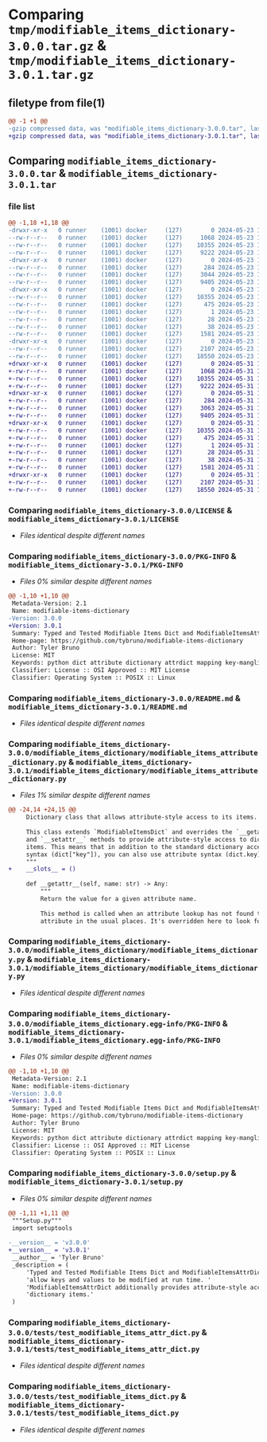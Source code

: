 # Comparing `tmp/modifiable_items_dictionary-3.0.0.tar.gz` & `tmp/modifiable_items_dictionary-3.0.1.tar.gz`

## filetype from file(1)

```diff
@@ -1 +1 @@
-gzip compressed data, was "modifiable_items_dictionary-3.0.0.tar", last modified: Thu May 23 19:09:28 2024, max compression
+gzip compressed data, was "modifiable_items_dictionary-3.0.1.tar", last modified: Fri May 31 15:53:34 2024, max compression
```

## Comparing `modifiable_items_dictionary-3.0.0.tar` & `modifiable_items_dictionary-3.0.1.tar`

### file list

```diff
@@ -1,18 +1,18 @@
-drwxr-xr-x   0 runner    (1001) docker     (127)        0 2024-05-23 19:09:28.951298 modifiable_items_dictionary-3.0.0/
--rw-r--r--   0 runner    (1001) docker     (127)     1068 2024-05-23 19:09:25.000000 modifiable_items_dictionary-3.0.0/LICENSE
--rw-r--r--   0 runner    (1001) docker     (127)    10355 2024-05-23 19:09:28.951298 modifiable_items_dictionary-3.0.0/PKG-INFO
--rw-r--r--   0 runner    (1001) docker     (127)     9222 2024-05-23 19:09:25.000000 modifiable_items_dictionary-3.0.0/README.md
-drwxr-xr-x   0 runner    (1001) docker     (127)        0 2024-05-23 19:09:28.947297 modifiable_items_dictionary-3.0.0/modifiable_items_dictionary/
--rw-r--r--   0 runner    (1001) docker     (127)      284 2024-05-23 19:09:25.000000 modifiable_items_dictionary-3.0.0/modifiable_items_dictionary/__init__.py
--rw-r--r--   0 runner    (1001) docker     (127)     3044 2024-05-23 19:09:25.000000 modifiable_items_dictionary-3.0.0/modifiable_items_dictionary/modifiable_items_attribute_dictionary.py
--rw-r--r--   0 runner    (1001) docker     (127)     9405 2024-05-23 19:09:25.000000 modifiable_items_dictionary-3.0.0/modifiable_items_dictionary/modifiable_items_dictionary.py
-drwxr-xr-x   0 runner    (1001) docker     (127)        0 2024-05-23 19:09:28.951298 modifiable_items_dictionary-3.0.0/modifiable_items_dictionary.egg-info/
--rw-r--r--   0 runner    (1001) docker     (127)    10355 2024-05-23 19:09:28.000000 modifiable_items_dictionary-3.0.0/modifiable_items_dictionary.egg-info/PKG-INFO
--rw-r--r--   0 runner    (1001) docker     (127)      475 2024-05-23 19:09:28.000000 modifiable_items_dictionary-3.0.0/modifiable_items_dictionary.egg-info/SOURCES.txt
--rw-r--r--   0 runner    (1001) docker     (127)        1 2024-05-23 19:09:28.000000 modifiable_items_dictionary-3.0.0/modifiable_items_dictionary.egg-info/dependency_links.txt
--rw-r--r--   0 runner    (1001) docker     (127)       28 2024-05-23 19:09:28.000000 modifiable_items_dictionary-3.0.0/modifiable_items_dictionary.egg-info/top_level.txt
--rw-r--r--   0 runner    (1001) docker     (127)       38 2024-05-23 19:09:28.951298 modifiable_items_dictionary-3.0.0/setup.cfg
--rw-r--r--   0 runner    (1001) docker     (127)     1581 2024-05-23 19:09:25.000000 modifiable_items_dictionary-3.0.0/setup.py
-drwxr-xr-x   0 runner    (1001) docker     (127)        0 2024-05-23 19:09:28.951298 modifiable_items_dictionary-3.0.0/tests/
--rw-r--r--   0 runner    (1001) docker     (127)     2107 2024-05-23 19:09:25.000000 modifiable_items_dictionary-3.0.0/tests/test_modifiable_items_attr_dict.py
--rw-r--r--   0 runner    (1001) docker     (127)    18550 2024-05-23 19:09:25.000000 modifiable_items_dictionary-3.0.0/tests/test_modifiable_items_dict.py
+drwxr-xr-x   0 runner    (1001) docker     (127)        0 2024-05-31 15:53:34.767575 modifiable_items_dictionary-3.0.1/
+-rw-r--r--   0 runner    (1001) docker     (127)     1068 2024-05-31 15:53:31.000000 modifiable_items_dictionary-3.0.1/LICENSE
+-rw-r--r--   0 runner    (1001) docker     (127)    10355 2024-05-31 15:53:34.767575 modifiable_items_dictionary-3.0.1/PKG-INFO
+-rw-r--r--   0 runner    (1001) docker     (127)     9222 2024-05-31 15:53:31.000000 modifiable_items_dictionary-3.0.1/README.md
+drwxr-xr-x   0 runner    (1001) docker     (127)        0 2024-05-31 15:53:34.767575 modifiable_items_dictionary-3.0.1/modifiable_items_dictionary/
+-rw-r--r--   0 runner    (1001) docker     (127)      284 2024-05-31 15:53:31.000000 modifiable_items_dictionary-3.0.1/modifiable_items_dictionary/__init__.py
+-rw-r--r--   0 runner    (1001) docker     (127)     3063 2024-05-31 15:53:31.000000 modifiable_items_dictionary-3.0.1/modifiable_items_dictionary/modifiable_items_attribute_dictionary.py
+-rw-r--r--   0 runner    (1001) docker     (127)     9405 2024-05-31 15:53:31.000000 modifiable_items_dictionary-3.0.1/modifiable_items_dictionary/modifiable_items_dictionary.py
+drwxr-xr-x   0 runner    (1001) docker     (127)        0 2024-05-31 15:53:34.767575 modifiable_items_dictionary-3.0.1/modifiable_items_dictionary.egg-info/
+-rw-r--r--   0 runner    (1001) docker     (127)    10355 2024-05-31 15:53:34.000000 modifiable_items_dictionary-3.0.1/modifiable_items_dictionary.egg-info/PKG-INFO
+-rw-r--r--   0 runner    (1001) docker     (127)      475 2024-05-31 15:53:34.000000 modifiable_items_dictionary-3.0.1/modifiable_items_dictionary.egg-info/SOURCES.txt
+-rw-r--r--   0 runner    (1001) docker     (127)        1 2024-05-31 15:53:34.000000 modifiable_items_dictionary-3.0.1/modifiable_items_dictionary.egg-info/dependency_links.txt
+-rw-r--r--   0 runner    (1001) docker     (127)       28 2024-05-31 15:53:34.000000 modifiable_items_dictionary-3.0.1/modifiable_items_dictionary.egg-info/top_level.txt
+-rw-r--r--   0 runner    (1001) docker     (127)       38 2024-05-31 15:53:34.767575 modifiable_items_dictionary-3.0.1/setup.cfg
+-rw-r--r--   0 runner    (1001) docker     (127)     1581 2024-05-31 15:53:31.000000 modifiable_items_dictionary-3.0.1/setup.py
+drwxr-xr-x   0 runner    (1001) docker     (127)        0 2024-05-31 15:53:34.767575 modifiable_items_dictionary-3.0.1/tests/
+-rw-r--r--   0 runner    (1001) docker     (127)     2107 2024-05-31 15:53:31.000000 modifiable_items_dictionary-3.0.1/tests/test_modifiable_items_attr_dict.py
+-rw-r--r--   0 runner    (1001) docker     (127)    18550 2024-05-31 15:53:31.000000 modifiable_items_dictionary-3.0.1/tests/test_modifiable_items_dict.py
```

### Comparing `modifiable_items_dictionary-3.0.0/LICENSE` & `modifiable_items_dictionary-3.0.1/LICENSE`

 * *Files identical despite different names*

### Comparing `modifiable_items_dictionary-3.0.0/PKG-INFO` & `modifiable_items_dictionary-3.0.1/PKG-INFO`

 * *Files 0% similar despite different names*

```diff
@@ -1,10 +1,10 @@
 Metadata-Version: 2.1
 Name: modifiable-items-dictionary
-Version: 3.0.0
+Version: 3.0.1
 Summary: Typed and Tested Modifiable Items Dict and ModifiableItemsAttrDict which allow keys and values to be modified at run time. ModifiableItemsAttrDict additionally provides attribute-style access to dictionary items.
 Home-page: https://github.com/tybruno/modifiable-items-dictionary
 Author: Tyler Bruno
 License: MIT
 Keywords: python dict attribute dictionary attrdict mapping key-mangling value-mangling
 Classifier: License :: OSI Approved :: MIT License
 Classifier: Operating System :: POSIX :: Linux
```

### Comparing `modifiable_items_dictionary-3.0.0/README.md` & `modifiable_items_dictionary-3.0.1/README.md`

 * *Files identical despite different names*

### Comparing `modifiable_items_dictionary-3.0.0/modifiable_items_dictionary/modifiable_items_attribute_dictionary.py` & `modifiable_items_dictionary-3.0.1/modifiable_items_dictionary/modifiable_items_attribute_dictionary.py`

 * *Files 1% similar despite different names*

```diff
@@ -24,14 +24,15 @@
     Dictionary class that allows attribute-style access to its items.
 
     This class extends `ModifiableItemsDict` and overrides the `__getattr__`
     and `__setattr__` methods to provide attribute-style access to dictionary
     items. This means that in addition to the standard dictionary access
     syntax (dict["key"]), you can also use attribute syntax (dict.key).
     """
+    __slots__ = ()
 
     def __getattr__(self, name: str) -> Any:
         """
         Return the value for a given attribute name.
 
         This method is called when an attribute lookup has not found the
         attribute in the usual places. It's overridden here to look for the
```

### Comparing `modifiable_items_dictionary-3.0.0/modifiable_items_dictionary/modifiable_items_dictionary.py` & `modifiable_items_dictionary-3.0.1/modifiable_items_dictionary/modifiable_items_dictionary.py`

 * *Files identical despite different names*

### Comparing `modifiable_items_dictionary-3.0.0/modifiable_items_dictionary.egg-info/PKG-INFO` & `modifiable_items_dictionary-3.0.1/modifiable_items_dictionary.egg-info/PKG-INFO`

 * *Files 0% similar despite different names*

```diff
@@ -1,10 +1,10 @@
 Metadata-Version: 2.1
 Name: modifiable-items-dictionary
-Version: 3.0.0
+Version: 3.0.1
 Summary: Typed and Tested Modifiable Items Dict and ModifiableItemsAttrDict which allow keys and values to be modified at run time. ModifiableItemsAttrDict additionally provides attribute-style access to dictionary items.
 Home-page: https://github.com/tybruno/modifiable-items-dictionary
 Author: Tyler Bruno
 License: MIT
 Keywords: python dict attribute dictionary attrdict mapping key-mangling value-mangling
 Classifier: License :: OSI Approved :: MIT License
 Classifier: Operating System :: POSIX :: Linux
```

### Comparing `modifiable_items_dictionary-3.0.0/setup.py` & `modifiable_items_dictionary-3.0.1/setup.py`

 * *Files 0% similar despite different names*

```diff
@@ -1,11 +1,11 @@
 """Setup.py"""
 import setuptools
 
-__version__ = 'v3.0.0'
+__version__ = 'v3.0.1'
 __author__ = 'Tyler Bruno'
 _description = (
     'Typed and Tested Modifiable Items Dict and ModifiableItemsAttrDict which '
     'allow keys and values to be modified at run time. '
     'ModifiableItemsAttrDict additionally provides attribute-style access to '
     'dictionary items.'
 )
```

### Comparing `modifiable_items_dictionary-3.0.0/tests/test_modifiable_items_attr_dict.py` & `modifiable_items_dictionary-3.0.1/tests/test_modifiable_items_attr_dict.py`

 * *Files identical despite different names*

### Comparing `modifiable_items_dictionary-3.0.0/tests/test_modifiable_items_dict.py` & `modifiable_items_dictionary-3.0.1/tests/test_modifiable_items_dict.py`

 * *Files identical despite different names*

